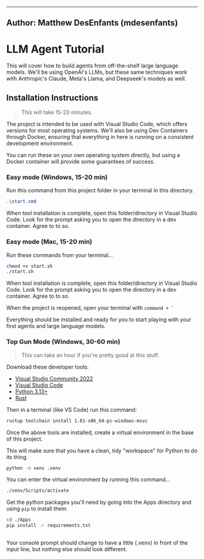 -----
Author: Matthew DesEnfants (mdesenfants)
-----

# LLM Agent Tutorial

This will cover how to build agents from off-the-shelf large language models. We'll be using OpenAI's LLMs, but these same techniques work with Anthropic's Claude, Meta's Llama, and Deepseek's models as well.

## Installation Instructions

> This will take 15-20 minutes.

The project is intended to be used with Visual Studio Code, which offers versions for most operating systems. We'll also be using Dev Containers through Docker, ensuring that everything in here is running on a consistent development environment.

You can run these on your own operating system directly, but using a Docker container will provide some guarantees of success.

### Easy mode (Windows, 15-20 min)

Run this command from this project folder in your terminal in this directory.

```powershell
.\start.cmd
```

When tool installation is complete, open this folder/directory in Visual Studio Code. Look for the prompt asking you to open the directory in
a dev container. Agree to to so.

### Easy mode (Mac, 15-20 min)

Run these commands from your terminal...

```bash
chmod +x start.sh
./start.sh
```

When tool installation is complete, open this folder/directory in Visual Studio Code. Look for the prompt asking you to open the directory in
a dev container. Agree to to so.

When the project is reopened, open your terminal with `` command + ` ``

Everything should be installed and ready for you to start playing with your first agents and large language models.

### Top Gun Mode (Windows, 30-60 min)

> This can take an hour if you're pretty good at this stuff.

Download these developer tools:

- [Visual Studio Community 2022](https://visualstudio.microsoft.com/vs/)
- [Visual Studio Code](https://code.visualstudio.com/download)
- [Python 3.13+](https://www.python.org/downloads/)
- [Rust](https://www.rust-lang.org/tools/install)

Then in a terminal (like VS Code) run this command:
```bash
rustup toolchain install 1.81-x86_64-pc-windows-msvc
```

Once the above tools are installed, create a virtual environment in the base of this project.

This will make sure that you have a clean, tidy "workspace" for Python to do its thing.

```bash
python -m venv .venv
```

You can enter the virtual environment by running this command...

```bash
./venv/Scripts/activate
```

Get the python packages you'll need by going into the Apps directory and using `pip` to install them.

```bash
cd ./Apps
pip install -r requirements.txt
```

##

Your console prompt should change to have a little (.venv) in front of the input line, but nothing else should look different.

